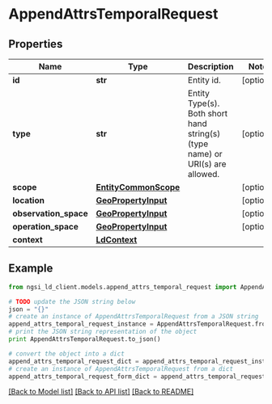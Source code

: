 # AppendAttrsTemporalRequest


## Properties
Name | Type | Description | Notes
------------ | ------------- | ------------- | -------------
**id** | **str** | Entity id.  | [optional] 
**type** | **str** | Entity Type(s). Both short hand string(s) (type name) or URI(s) are allowed.  | [optional] 
**scope** | [**EntityCommonScope**](EntityCommonScope.md) |  | [optional] 
**location** | [**GeoPropertyInput**](GeoPropertyInput.md) |  | [optional] 
**observation_space** | [**GeoPropertyInput**](GeoPropertyInput.md) |  | [optional] 
**operation_space** | [**GeoPropertyInput**](GeoPropertyInput.md) |  | [optional] 
**context** | [**LdContext**](LdContext.md) |  | 

## Example

```python
from ngsi_ld_client.models.append_attrs_temporal_request import AppendAttrsTemporalRequest

# TODO update the JSON string below
json = "{}"
# create an instance of AppendAttrsTemporalRequest from a JSON string
append_attrs_temporal_request_instance = AppendAttrsTemporalRequest.from_json(json)
# print the JSON string representation of the object
print AppendAttrsTemporalRequest.to_json()

# convert the object into a dict
append_attrs_temporal_request_dict = append_attrs_temporal_request_instance.to_dict()
# create an instance of AppendAttrsTemporalRequest from a dict
append_attrs_temporal_request_form_dict = append_attrs_temporal_request.from_dict(append_attrs_temporal_request_dict)
```
[[Back to Model list]](../README.md#documentation-for-models) [[Back to API list]](../README.md#documentation-for-api-endpoints) [[Back to README]](../README.md)


